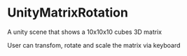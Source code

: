 # UnityMatrixRotation

A unity scene that shows a 10x10x10 cubes 3D matrix

User can transfom, rotate and scale the matrix via keyboard 
